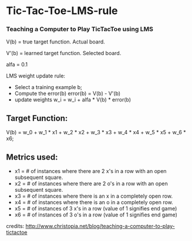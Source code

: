 # Tic-Tac-Toe-LMS-rule

<h3>Teaching a Computer to Play TicTacToe using <bold>LMS</bold></h3>

<p>V(b) = true target function. Actual board.</p>
V'(b) = learned target function. Selected board.

alfa = 0.1

LMS weight update rule:
- Select a training example b;
- Compute the error(b)
	error(b) = V(b) - V'(b)
- update weights
	w_i = w_i + alfa * V(b) * error(b)

## Target Function: 

V(b) = w_0 + w_1 * x1 + w_2 * x2 + w_3 * x3 + w_4 * x4 + w_5 * x5 + w_6 * x6;


## Metrics used:

* x1 = # of instances where there are 2 x's in a row with an open subsequent square.
* x2 = # of instances where there are 2 o's in a row with an open subsequent square.
* x3 = # of instances where there is an x in a completely open row.
* x4 = # of instances where there is an o in a completely open row.
* x5 = # of instances of 3 x's in a row (value of 1 signifies end game)
* x6 = # of instances of 3 o's in a row (value of 1 signifies end game)

credits: http://www.christopia.net/blog/teaching-a-computer-to-play-tictactoe
